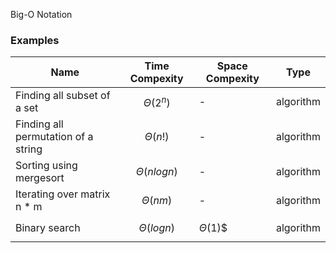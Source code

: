 Big-O Notation


### Examples

| Name                                | Time Compexity    |  Space Compexity  | Type      |
| ----------------------------------- | ----------------- | --- | --------- |
| Finding all subset of a set         | $$\Theta(2^n)$$   |  -   | algorithm |
| Finding all permutation of a string | $$\Theta(n!)$$    |  -   | algorithm |
| Sorting using mergesort             | $$\Theta(nlogn)$$ |  -   | algorithm |
| Iterating over matrix n * m         | $$\Theta(nm)$$    |   -  | algorithm |
| Binary search                       | $$\Theta(logn)$$  |  $\Theta(1)$$    | algorithm |
